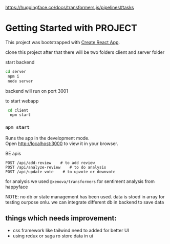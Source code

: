 https://huggingface.co/docs/transformers.js/pipelines#tasks

# Getting Started with PROJECT

This project was bootstrapped with [Create React App](https://github.com/facebook/create-react-app).

 clone this project after that 
 there will be two folders
 client and server folder

 start backend
 ```sh
 cd server
  npm i 
  node server
 ```
 backend will run on port 3001

 to start webapp
 ```sh 
  cd client
   npm start
 ```


### `npm start`

Runs the app in the development mode.\
Open [http://localhost:3000](http://localhost:3000) to view it in your browser.

BE apis

```
POST /api/add-review    # to add review
POST /api/analyze-review    # to do analysis
POST /api/update-vote    # to upvote or downvote
```
for analysis we used `@xenova/transformers` for sentiment analysis from happyface



NOTE: no db or state management has been used. data is stoed in array for testing ourpose onlu. we can integrate different db in backend to save data


## things which needs improvement:

 - css framework like tailwind need to added for better UI
 -  using redux or saga ro store data in  ui 